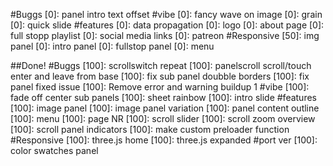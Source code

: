 #Buggs
    [0]: panel intro text offset 
#vibe
    [0]: fancy wave on image
    [0]: grain
    [0]: quick slide
#features
    [0]: data propagation
    [0]: logo
    [0]: about page
    [0]: full stopp playlist
    [0]: social media links
    [0]: patreon
#Responsive
    [50]: img panel
    [0]: intro panel
    [0]: fullstop panel
    [0]: menu


##Done!
#Buggs
    [100]: scrollswitch repeat
    [100]: panelscroll scroll/touch enter and leave from base
    [100]: fix sub panel doubble borders
    [100]: fix panel fixed issue
    [100]: Remove error and warning buildup 1
#vibe
    [100]: fade off center sub panels
    [100]: sheet rainbow
    [100]: intro slide
#features
    [100]: image panel
    [100]: image panel variation
    [100]: panel content outline
    [100]: menu
    [100]: page NR
    [100]: scroll slider
    [100]: scroll zoom overview 
    [100]: scroll panel indicators
    [100]: make custom preloader function
#Responsive
    [100]: three.js home
    [100]: three.js expanded
#port ver
    [100]: color swatches panel